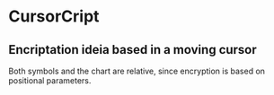 # CursorCript
## Encriptation ideia based in a moving cursor

Both symbols and the chart are relative, since encryption is based on positional parameters.
